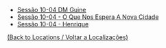 

- [Sessão 10-04  DM Guine](s14_-_sessao_10-04__dm_guine.md)
- [Sessão 10-04 - O Que Nos Espera A Nova Cidade](s14_-_sessao_10-04_-_o_que_nos_espera_a_nova_cidade.md)
- [Sessão 10-04 - Henrique](s14_-_sessao_10-04_-_henrique.md)
	
[(Back to Locations / Voltar a Localizações)](localizacoes.md)
























